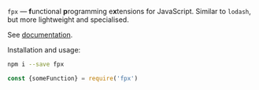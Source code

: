 `fpx` — **f**unctional **p**rogramming e**x**tensions for JavaScript. Similar
to `lodash`, but more lightweight and specialised.

See [documentation](http://mitranim.com/fpx/).

Installation and usage:

```sh
npm i --save fpx
```

```js
const {someFunction} = require('fpx')
```
